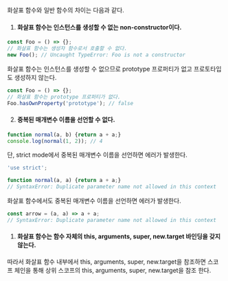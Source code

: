 화살표 함수와 일반 함수의 차이는 다음과 같다.

1. #### 화살표 함수는 인스턴스를 생성할 수 없는 non-constructor이다.

```javascript
const Foo = () => {};
// 화살표 함수는 생성자 함수로서 호출할 수 없다.
new Foo(); // Uncaught TypeError: Foo is not a constructor
```

화살표 함수는 인스턴스를 생성할 수 없으므로 prototype 프로퍼티가 없고 프로토타입도 생성하지 않는다.

```javascript
const Foo = () => {};
// 화살표 함수는 prototype 프로퍼티가 없다.
Foo.hasOwnProperty('prototype'); // false
```

2. #### 중복된 매개변수 이름을 선언할 수 없다.

```javascript
function normal(a, b) {return a + a;}
console.log(normal(1, 2)); // 4
```

단, strict mode에서 중복된 매개변수 이름을 선언하면 에러가 발생한다.

```javascript
'use strict';

function normal(a, a) {return a + a;}
// SyntaxError: Duplicate parameter name not allowed in this context
```

화살표 함수에서도 중복된 매개변수 이름을 선언하면 에러가 발생한다.

```javascript
const arrow = (a, a) => a + a;
// SyntaxError: Duplicate parameter name not allowed in this context
```

1. #### 화살표 함수는 함수 자체의 this, arguments, super, new.target 바인딩을 갖지 않는다.
따라서 화살표 함수 내부에서 this, arguments, super, new.target을 참조하면 스코프 체인을 통해 상위 스코프의 this, arguments, super, new.target을 참조 한다.
